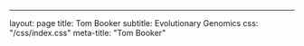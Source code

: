 ---
layout: page
title: Tom Booker
subtitle: Evolutionary Genomics
css: "/css/index.css"
meta-title: "Tom Booker"

